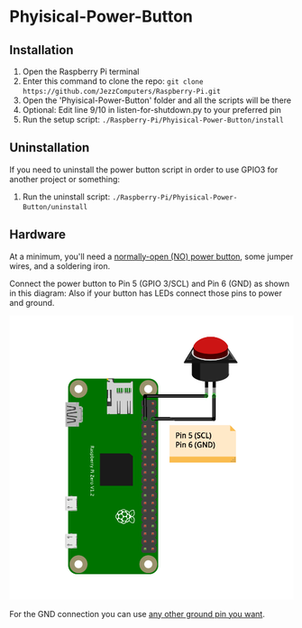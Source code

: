 # Phyisical-Power-Button
## Installation

1. Open the Raspberry Pi terminal
1. Enter this command to clone the repo: `git clone https://github.com/JezzComputers/Raspberry-Pi.git`
2. Open the 'Phyisical-Power-Button' folder and all the scripts will be there
4. Optional: Edit line 9/10 in listen-for-shutdown.py to your preferred pin
5. Run the setup script: `./Raspberry-Pi/Phyisical-Power-Button/install`

## Uninstallation

If you need to uninstall the power button script in order to use GPIO3 for another project or something:

1. Run the uninstall script: `./Raspberry-Pi/Phyisical-Power-Button/uninstall`

## Hardware

At a minimum, you'll need a [normally-open (NO) power button](https://www.amazon.com/weideer-MomentaryPush-Waterproof-Mounting-M-12-POWER-T-R-X/dp/B095S6VTHS/ref=sr_1_14?crid=3VULKU8TYQ92A&keywords=momentary%2Bpush%2Bbutton%2Bwith%2Bwires&qid=1680087678&sprefix=momentery%2Bpush%2Bbutton%2Bwith%2Bwires%2Caps%2C509&sr=8-14&th=1), some jumper wires, and a soldering iron.

Connect the power button to Pin 5 (GPIO 3/SCL) and Pin 6 (GND) as shown in this diagram:
Also if your button has LEDs connect those pins to power and ground.

![Connection Diagram](https://raw.githubusercontent.com/JezzComputers/Raspberry-Pi/main/Phyisical-Power-Button/pinout.png)

For the GND connection you can use [any other ground pin you want](https://pinout.xyz/).
